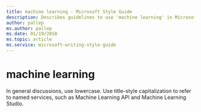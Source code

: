 ```yaml
---
title: machine learning - Microsoft Style Guide
description: Describes guidelines to use 'machine learning' in Microsoft documents and provides alternate examples.
author: pallep
ms.author: pallep
ms.date: 01/19/2018
ms.topic: article
ms.service: microsoft-writing-style-guide
---
```


# machine learning

In general discussions, use lowercase. Use title-style capitalization to refer to named services, such as Machine Learning API and Machine Learning Studio.
